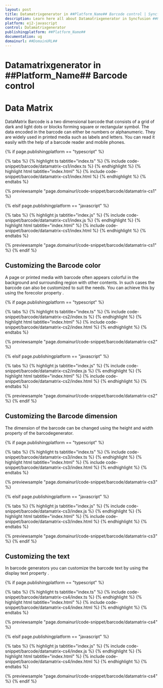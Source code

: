 ```yaml
---
layout: post
title: Datamatrixgenerator in ##Platform_Name## Barcode control | Syncfusion
description: Learn here all about Datamatrixgenerator in Syncfusion ##Platform_Name## Barcode control of Syncfusion Essential JS 2 and more.
platform: ej2-javascript
control: Datamatrixgenerator 
publishingplatform: ##Platform_Name##
documentation: ug
domainurl: ##DomainURL##
---
```


# Datamatrixgenerator in ##Platform_Name## Barcode control

# Data Matrix

DataMatrix Barcode is a two dimensional barcode that consists of a grid of dark and light dots or blocks forming square or rectangular symbol. The data encoded in the barcode can either be numbers or alphanumeric. They are widely used in printed media such as labels and letters. You can read it easily with the help of a barcode reader and mobile phones.

{% if page.publishingplatform == "typescript" %}

 {% tabs %}
{% highlight ts tabtitle="index.ts" %}
{% include code-snippet/barcode/datamatrix-cs1/index.ts %}
{% endhighlight %}
{% highlight html tabtitle="index.html" %}
{% include code-snippet/barcode/datamatrix-cs1/index.html %}
{% endhighlight %}
{% endtabs %}
        
{% previewsample "page.domainurl/code-snippet/barcode/datamatrix-cs1" %}

{% elsif page.publishingplatform == "javascript" %}

{% tabs %}
{% highlight js tabtitle="index.js" %}
{% include code-snippet/barcode/datamatrix-cs1/index.js %}
{% endhighlight %}
{% highlight html tabtitle="index.html" %}
{% include code-snippet/barcode/datamatrix-cs1/index.html %}
{% endhighlight %}
{% endtabs %}

{% previewsample "page.domainurl/code-snippet/barcode/datamatrix-cs1" %}
{% endif %}

## Customizing the Barcode color

A page or printed media with barcode often appears colorful in the background and surrounding region with other contents. In such cases the barcode can also be customized to suit the needs. You can achieve this by using the forecolor property .

{% if page.publishingplatform == "typescript" %}

 {% tabs %}
{% highlight ts tabtitle="index.ts" %}
{% include code-snippet/barcode/datamatrix-cs2/index.ts %}
{% endhighlight %}
{% highlight html tabtitle="index.html" %}
{% include code-snippet/barcode/datamatrix-cs2/index.html %}
{% endhighlight %}
{% endtabs %}
        
{% previewsample "page.domainurl/code-snippet/barcode/datamatrix-cs2" %}

{% elsif page.publishingplatform == "javascript" %}

{% tabs %}
{% highlight js tabtitle="index.js" %}
{% include code-snippet/barcode/datamatrix-cs2/index.js %}
{% endhighlight %}
{% highlight html tabtitle="index.html" %}
{% include code-snippet/barcode/datamatrix-cs2/index.html %}
{% endhighlight %}
{% endtabs %}

{% previewsample "page.domainurl/code-snippet/barcode/datamatrix-cs2" %}
{% endif %}

## Customizing the Barcode dimension

The dimension of the barcode can be changed using the height and width property of the barcodegenerator.

{% if page.publishingplatform == "typescript" %}

 {% tabs %}
{% highlight ts tabtitle="index.ts" %}
{% include code-snippet/barcode/datamatrix-cs3/index.ts %}
{% endhighlight %}
{% highlight html tabtitle="index.html" %}
{% include code-snippet/barcode/datamatrix-cs3/index.html %}
{% endhighlight %}
{% endtabs %}
        
{% previewsample "page.domainurl/code-snippet/barcode/datamatrix-cs3" %}

{% elsif page.publishingplatform == "javascript" %}

{% tabs %}
{% highlight js tabtitle="index.js" %}
{% include code-snippet/barcode/datamatrix-cs3/index.js %}
{% endhighlight %}
{% highlight html tabtitle="index.html" %}
{% include code-snippet/barcode/datamatrix-cs3/index.html %}
{% endhighlight %}
{% endtabs %}

{% previewsample "page.domainurl/code-snippet/barcode/datamatrix-cs3" %}
{% endif %}

## Customizing the text

In barcode generators you can customize the barcode text by using the display text property .

{% if page.publishingplatform == "typescript" %}

 {% tabs %}
{% highlight ts tabtitle="index.ts" %}
{% include code-snippet/barcode/datamatrix-cs4/index.ts %}
{% endhighlight %}
{% highlight html tabtitle="index.html" %}
{% include code-snippet/barcode/datamatrix-cs4/index.html %}
{% endhighlight %}
{% endtabs %}
        
{% previewsample "page.domainurl/code-snippet/barcode/datamatrix-cs4" %}

{% elsif page.publishingplatform == "javascript" %}

{% tabs %}
{% highlight js tabtitle="index.js" %}
{% include code-snippet/barcode/datamatrix-cs4/index.js %}
{% endhighlight %}
{% highlight html tabtitle="index.html" %}
{% include code-snippet/barcode/datamatrix-cs4/index.html %}
{% endhighlight %}
{% endtabs %}

{% previewsample "page.domainurl/code-snippet/barcode/datamatrix-cs4" %}
{% endif %}